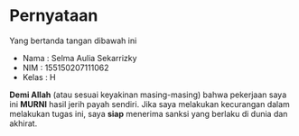 # Pernyataan

Yang bertanda tangan dibawah ini

* Nama : Selma Aulia Sekarrizky
* NIM  : 155150207111062
* Kelas : H

**Demi Allah** (atau sesuai keyakinan masing-masing) bahwa pekerjaan saya ini **MURNI** hasil jerih payah sendiri. Jika saya melakukan kecurangan dalam melakukan tugas ini, saya **siap** menerima sanksi yang berlaku di dunia dan akhirat.
